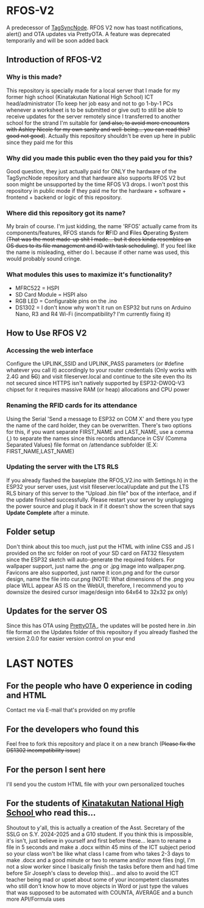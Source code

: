 # RFOS-V2
A predecessor of <a href=https://github.com/Shimoe-Koharu16/TagSyncNode>TagSyncNode</a>. RFOS V2 now has toast notifications, alert() and OTA updates via PrettyOTA. A feature was deprecated temporarily and will be soon added back

## Introduction of RFOS-V2

### Why is this made?
This repository is specially made for a local server that I made for my former high school (Kinatakutan National High School) ICT head/administrator (To keep her job easy and not to go 1-by-1 PCs whenever a worksheet is to be submitted or give out) to still be able to receive updates for the server remotely since I transferred to another school for the strand I'm suitable for (~~and also, to avoid more encounters with Ashley Nicole for my own sanity and well-being... you can read this? good not good~~). Actually this repository shouldn't be even up here in public since they paid me for this 

### Why did you made this public even tho they paid you for this?
Good question, they just actually paid for ONLY the hardware of the TagSyncNode repository and that hardware also supports RFOS V2 but soon might be unsupported by the time RFOS V3 drops. I won't post this repository in public mode if they paid me for the hardware + software + frontend + backend or logic of this repository.

### Where did this repository got its name?
My brain of course. I'm just kidding, the name 'RFOS' actually came from its components/features, RFOS stands for **R**FID and **F**iles **O**perating **S**ystem (~~That was the most made-up shit I made... but it does kinda resembles an OS dues to its file management and IO with task scheduling~~). If you feel like the name is misleading, either do I. because if other name was used, this would probably sound cringe.

### What modules this uses to maximize it's functionality?

- MFRC522 = HSPI
- SD Card Module = HSPI also
- RGB LED = Configurable pins on the .ino
- DS1302 = I don't know why won't it run on ESP32 but runs on Arduino Nano, R3 and R4 Wi-Fi (incompatibility? I'm currently fixing it)

## How to Use RFOS V2
 ### Accessing the web interface
  Configure the UPLINK_SSID and UPLINK_PASS parameters (or #define whatever you call it) accordingly to your router credentials (Only works with 2.4G and ~~5G~~) and visit fileserver.local and continue to the site even tho its not secured since HTTPS isn't natively supported by ESP32-DW0Q-V3 chipset for it requires massive RAM (or heap) allocations and CPU power
  ### Renaming the RFID cards for its attendance 
 Using the Serial 'Send a message to ESP32 on COM X' and there you type the name of the card holder, they can be overwritten. There's two options for this, if you want separate FIRST_NAME and LAST_NAME, use a comma (,) to separate the names since this records attendance in CSV (Comma Separated Values) file format on /attendance subfolder (E.X: FIRST_NAME,LAST_NAME)

 ### Updating the server with the LTS RLS
 If you already flashed the baseplate (the RFOS_V2.ino with Settings.h) in the ESP32 your server uses, just visit fileserver.local/update and put the LTS RLS binary of this server to the "Upload .bin file" box of the interface, and if the update finished successfully. Please restart your server by unplugging the power source and plug it back in if it doesn't show the screen that says **Update Complete** after a minute.

## Folder setup
  Don't think about this too much, just put the HTML with inline CSS and JS I provided on the src folder on root of your SD card on FAT32 filesystem since the ESP32 sketch will auto-generate the required folders. For wallpaper support, just name the .png or .jpg image into wallpaper.png. Favicons are also supported, just name it icon.png and for the cursor design, name the file into cur.png (NOTE: What dimensions of the .png you place WILL appear AS IS on the WebUI, therefore, I recommend you to downsize the desired cursor image/design into 64x64 to 32x32 px only)

## Updates for the server OS
  Since this has OTA using <a href=https://github.com/LostInCompilation/PrettyOTA> PrettyOTA </a>, the updates will be posted here in .bin file format on the Updates folder of this repository if you already flashed the version 2.0.0 for easier version control on your end
# LAST NOTES

## For the people who have 0 experience in coding and HTML
Contact me via E-mail that's provided on my profile

## For the developers who found this
Feel free to fork this repository and place it on a new branch (~~Please fix the DS1302 incompatibility issue~~) 

## For the person I sent here
I'll send you the custom HTML file with your own personalized touches 

## For the students of <a href=https://www.facebook.com/301338depedknnhs> Kinatakutan National High School </a> who read this...

Shoutout to y'all, this is actually a creation of the Asst. Secretary of the SSLG on S.Y. 2024-2025 and a G10 student. If you think this is impossible, it's isn't, just believe in yourself and first before these... learn to rename a file in 5 seconds and make a .docx within 45 mins of the ICT subject period so your class won't be like what class I came from who takes 2-3 days to make .docx and a good minute or two to rename and/or move files (ngl, I'm not a slow worker since I basically finish the tasks before them and had time before Sir Joseph's class to develop this)... and also to avoid the ICT teacher being mad or upset about some of your incompetent classmates who still don't know how to move objects in Word or just type the values that was supposed to be automated with COUNTA, AVERAGE and a bunch more API/Formula uses
